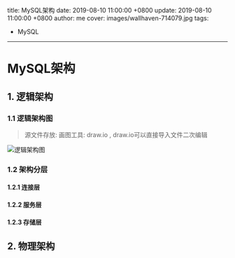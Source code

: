 title: MySQL架构
date: 2019-08-10 11:00:00 +0800
update: 2019-08-10 11:00:00 +0800
author: me
cover: images/wallhaven-714079.jpg
tags:

  -  MySQL

---

# MySQL架构

## 1. 逻辑架构

### 1.1 逻辑架构图

> 源文件存放:  画图工具: draw.io , draw.io可以直接导入文件二次编辑

![逻辑架构图](https://oscimg.oschina.net/oscnet/5ba18429e607aef4dff10d2613af85d8d5c.jpg)

### 1.2 架构分层

#### 1.2.1 连接层



#### 1.2.2 服务层



#### 1.2.3 存储层



## 2. 物理架构